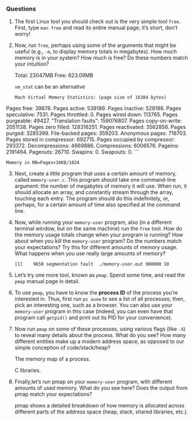 ### Questions

1. The first Linux tool you should check out is the very simple tool `free`. First, type `man free` and read its entire manual page; it’s short, don’t worry!

2. Now, run `free`, perhaps using some of the arguments that might be useful (e.g., `-m`, to display memory totals in megabytes). How much memory is in your system? How much is free? Do these numbers match your intuition?

    Total: 23047MB
    Free: 623.09MB

    `vm_stat` can be an alternative
    ```
    Mach Virtual Memory Statistics: (page size of 16384 bytes)
Pages free:                               39878.
Pages active:                            539189.
Pages inactive:                          529186.
Pages speculative:                         7531.
Pages throttled:                              0.
Pages wired down:                        113765.
Pages purgeable:                          49427.
"Translation faults":                 159076807.
Pages copy-on-write:                    2051138.
Pages zero filled:                    128318251.
Pages reactivated:                      3562856.
Pages purged:                           3285399.
File-backed pages:                       359203.
Anonymous pages:                         716703.
Pages stored in compressor:              692715.
Pages occupied by compressor:            293372.
Decompressions:                         4669886.
Compressions:                           6006576.
Pageins:                                2191464.
Pageouts:                                 26710.
Swapins:                                      0.
Swapouts:                                     0.
    ```
    
    Memory in MB=Pages×16KB/1024

3. Next, create a little program that uses a certain amount of memory, called `memory-user.c`. This program should take one command-line argument: the number of megabytes of memory it will use. When run, it should allocate an array, and constantly stream through the array, touching each entry. The program should do this indefinitely, or, perhaps, for a certain amount of time also specified at the command line.


4. Now, while running your `memory-user` program, also (in a different terminal window, but on the same machine) run the `free` tool. How do the memory usage totals change when your program is running? How about when you kill the `memory-user` program? Do the numbers match your expectations? Try this for different amounts of memory usage. What happens when you use really large amounts of memory?

    ```
    [1]    9650 segmentation fault  ./memory-user.out 900000 10
    ```

5. Let’s try one more tool, known as `pmap`. Spend some time, and read the `pmap` manual page in detail.

6. To use `pmap`, you have to know the **process ID** of the process you’re interested in. Thus, first run `ps auxw` to see a list of all processes; then, pick an interesting one, such as a browser. You can also use your `memory-user` program in this case (indeed, you can even have that program call `getpid()` and print out its PID for your convenience).

7. Now run `pmap` on some of these processes, using various flags (like `-X`) to reveal many details about the process. What do you see? How many different entities make up a modern address space, as opposed to our simple conception of code/stack/heap?

    The memory map of a process.

    C libraries.

8. Finally,let’s run pmap on your `memory-user` program, with different amounts of used memory. What do you see here? Does the output from pmap match your expectations?

    pmap shows a detailed breakdown of how memory is allocated across different parts of the address space (heap, stack, shared libraries, etc.).